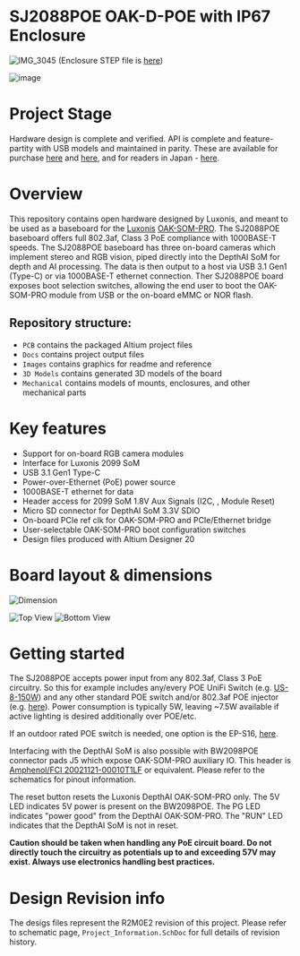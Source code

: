 # SJ2088POE OAK-D-POE with IP67 Enclosure

![IMG_3045](https://user-images.githubusercontent.com/32992551/109262631-1cc40780-77bf-11eb-9263-034dd1b55ad4.JPG)
(Enclosure STEP file is [here](https://drive.google.com/file/d/18MleH4f2TQZvNOU39eg31wnYMboooq5U/view))

![image](https://user-images.githubusercontent.com/32992551/108413593-725d4a80-71e8-11eb-9c6a-ea0b242a53fa.png)

# Project Stage
Hardware design is complete and verified.  API is complete and feature-partity with USB models and maintained in parity.  These are available for purchase [here](https://shop.luxonis.com/collections/poe) and [here](https://store.opencv.ai/products/oak-d-poe), and for readers in Japan - [here](https://www.switch-science.com/catalog/7410/).

# Overview

This repository contains open hardware designed by Luxonis, and meant to be used as a baseboard for the [Luxonis](https://www.luxonis.com/depthai) [OAK-SOM-PRO](https://docs.luxonis.com/projects/hardware/en/latest/pages/BW2099.html). The SJ2088POE baseboard offers full 802.3af, Class 3 PoE compliance with 1000BASE-T speeds. The SJ2088POE baseboard has three on-board cameras which implement stereo and RGB vision, piped directly into the DepthAI SoM for depth and AI processing. The data is then output to a host via USB 3.1 Gen1 (Type-C) or via 1000BASE-T ethernet connection. Ther SJ2088POE board exposes boot selection switches, allowing the end user to boot the OAK-SOM-PRO module from USB or the on-board eMMC or NOR flash. 

## Repository structure:
* `PCB` contains the packaged Altium project files
* `Docs` contains project output files
* `Images` contains graphics for readme and reference
* `3D Models` contains generated 3D models of the board
* `Mechanical` contains models of mounts, enclosures, and other mechanical parts

# Key features
* Support for on-board RGB camera modules
* Interface for Luxonis 2099 SoM
* USB 3.1 Gen1 Type-C
* Power-over-Ethernet (PoE) power source
* 1000BASE-T ethernet for data
* Header access for 2099 SoM 1.8V Aux Signals (I2C, , Module Reset) 
* Micro SD connector for DepthAI SoM 3.3V SDIO
* On-board PCIe ref clk for OAK-SOM-PRO and PCIe/Ethernet bridge
* User-selectable OAK-SOM-PRO boot configuration switches
* Design files produced with Altium Designer 20


# Board layout & dimensions

![Dimension](https://github.com/luxonis/depthai-hardware/blob/master/SJ2088POE_PoE_Board/Images/oak-d-dimension.png)

![Top View](https://github.com/luxonis/depthai-hardware/blob/master/SJ2088POE_PoE_Board/Images/oak-d-top.png)
![Bottom View](https://github.com/luxonis/depthai-hardware/blob/master/SJ2088POE_PoE_Board/Images/oak-d-bottom.png)

# Getting started
The SJ2088POE accepts power input from any 802.3af, Class 3 PoE circuitry.  So this for example includes any/every POE UniFi Switch (e.g. [US-8-150W](https://www.ui.com/unifi-switching/unifi-switch-8-150w/)) and any other standard POE switch and/or 802.3af POE injector (e.g. [here](https://www.amazon.com/Injector-U-POE-af-802-3af-Supported-Ethernet/dp/B07SH2NM9F/ref=sr_1_3?dchild=1&keywords=ubiquiti+48v+poe+injector&qid=1614832809&sr=8-3)).   Power consumption is typically 5W, leaving ~7.5W available if active lighting is desired additionally over POE/etc.  

If an outdoor rated POE switch is needed, one option is the EP-S16, [here](https://store.ui.com/collections/operator-edgemax-control-points/products/edgepoint-s16).

Interfacing with the DepthAI SoM is also possible with BW2098POE connector pads J5 which expose OAK-SOM-PRO auxiliary IO. This header is [Amphenol/FCI 20021121-00010T1LF](https://octopart.com/20021121-00010t1lf-amphenol+icc+%2F+fci-93112650?r=sp) or equivalent. Please refer to the schematics for pinout information.

The reset button resets the Luxonis DepthAI OAK-SOM-PRO only.
The 5V LED indicates 5V power is present on the BW2098POE.
The PG LED indicates "power good" from the DepthAI OAK-SOM-PRO.
The "RUN" LED indicates that the DepthAI SoM is not in reset.

**Caution should be taken when handling any PoE circuit board. Do not directly touch the circuitry as potentials up to and exceeding 57V may exist. Always use electronics handling best practices.** 


# Design Revision info
The desigs files represent the R2M0E2 revision of this project. Please refer to schematic page, `Project_Information.SchDoc` for full details of revision history.
